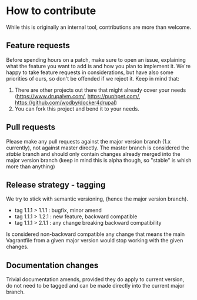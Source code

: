 # How to contribute

While this is originally an internal tool, contributions are more than welcome.

## Feature requests

Before spending hours on a patch, make sure to open an issue, explaining
what the feature you want to add is and how you plan to implement it.
We're happy to take feature requests in considerations, 
but have also some priorities of ours, so don't be offended if we reject it.
Keep in mind that:
1. There are other projects out there that might already cover your needs (https://www.drupalvm.com/, https://puphpet.com/, https://github.com/wodby/docker4drupal)
2. You can fork this project and bend it to your needs.

## Pull requests

Please make any pull requests against the major version branch (1.x currently),
not against master directly.
The master branch is considered the *stable* branch and should only
contain changes already merged into the major version branch
(keep in mind this is alpha though, so "stable" is whish more than anything)

## Release strategy - tagging

We try to stick with semantic versioning, (hence the major version branch).
- tag 1.1.1 > 1.1.1 : bugfix, minor amend
- tag 1.1.1 > 1.2.1 : new feature, backward compatible
- tag 1.1.1 > 2.1.1 : any change breaking backward compatibility 

Is considered non-backward compatible any change that means the main Vagrantfile
from a given major version would stop working with the given changes.

## Documentation changes

Trivial documentation amends, provided they do apply to current version,
do not need to be tagged and can be made directly into the current major branch.
